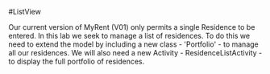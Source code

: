 #ListView

Our current version of MyRent (V01) only permits a single Residence to be entered. In this lab we seek to manage a list of residences. To do this we need to extend the model by including a new class - 'Portfolio' - to manage all our residences. We will also need a new Activity - ResidenceListActivity - to display the full portfolio of residences.
